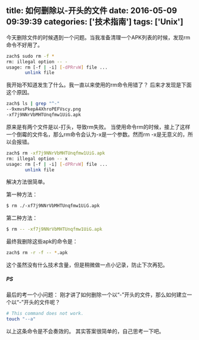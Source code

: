 title: 如何删除以-开头的文件
date: 2016-05-09 09:39:39
categories: ['技术指南']
tags: ['Unix']
---

今天删除文件的时候遇到一个问题。当我准备清理一个APK列表的时候，发现rm命令不好用了。

```bash
zach$ sudo rm -f *
rm: illegal option -- -
usage: rm [-f | -i] [-dPRrvW] file ...
       unlink file
```

我开始不知道发生了什么。我一直以来使用的rm命令用错了？
后来才发现是下面这个原因。

```bash
zach$ ls | grep "^-"
--9xmvsPkepA4XhroPEFVscy.png
-xf7j9NNrVbMHTUnqfmw1UiG.apk
```

原来是有两个文件是以-打头，导致rm失败。
当使用命令rm的时候，接上了这样一个倒霉的文件名，那么rm命令会认为-x是一个参数。然而rm -x是无意义的，所以会报错。

```bash
zach$ rm -xf7j9NNrVbMHTUnqfmw1UiG.apk 
rm: illegal option -- x
usage: rm [-f | -i] [-dPRrvW] file ...
       unlink file
```

解决方法很简单。

第一种方法：

```bash
$ rm ./-xf7j9NNrVbMHTUnqfmw1UiG.apk
```

第二种方法：

```bash
$ rm -- -xf7j9NNrVbMHTUnqfmw1UiG.apk
```

最终我删除这些apk的命令是：

```bash
zach$ rm -r -f -- *.apk
```

这个虽然没有什么技术含量，但是稍微做一点小记录，防止下次再犯。


##### PS
最后的考一个小问题：
刚才讲了如何删除一个以“-”开头的文件，那么如何建立一个以“-”开头的文件呢？

```bash
# This command does not work.
touch "--a"

```

以上这条命令是不会奏效的。
其实答案很简单的，自己思考一下吧。
